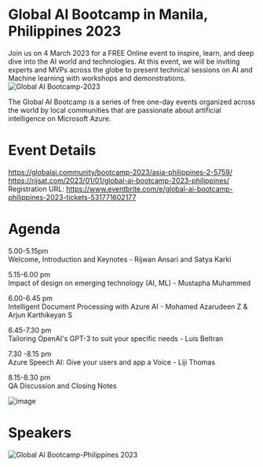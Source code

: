# Global AI Bootcamp in Manila, Philippines 2023
Join us on 4 March 2023 for a FREE Online event to inspire, learn, and deep dive into the AI world and technologies.
At this event, we will be inviting experts and MVPs across the globe to present technical sessions on AI and Machine learning with workshops and demonstrations.
![Global AI Bootcamp-2023](https://user-images.githubusercontent.com/25387035/219932053-5ea1aac6-4579-43ad-81d9-79948481b2c5.png)

The Global AI Bootcamp is a series of free one-day events organized across the world by local communities that are passionate about artificial intelligence on Microsoft Azure.
# Event Details 
https://globalai.community/bootcamp-2023/asia-philippines-2-5759/
<br>
https://rijsat.com/2023/01/01/global-ai-bootcamp-2023-philippines/
<br>
Registration URL: https://www.eventbrite.com/e/global-ai-bootcamp-philippines-2023-tickets-531771602177

# Agenda 

5.00-5.15pm <br>
Welcome, Introduction and Keynotes - Rijwan Ansari and Satya Karki<br>

5.15-6.00 pm <br>
Impact of design on emerging technology (AI, ML) - Mustapha Muhammed <br>

6.00-6.45 pm <br>
Intelligent Document Processing with Azure AI - Mohamed Azarudeen Z & Arjun Karthikeyan S <br>

6.45-7.30 pm <br>
Tailoring OpenAI's GPT-3 to suit your specific needs - Luis Beltran <br>

7.30 -8.15 pm <br>
Azure Speech AI: Give your users and app a Voice - Liji Thomas <br>

8.15-8.30 pm <br>
QA Discussion and Closing Notes <br> 


![image](https://user-images.githubusercontent.com/25387035/219931825-94ed350d-1773-4a28-bf1b-cbb7da07d04e.png)

# Speakers
![Global AI Bootcamp-Philippines 2023](https://user-images.githubusercontent.com/25387035/219931860-1b660404-bf22-4376-86d2-19c9015942d0.png)



